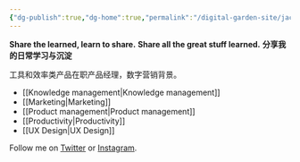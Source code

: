 ```yaml
---
{"dg-publish":true,"dg-home":true,"permalink":"/digital-garden-site/jackson-jean/","tags":"gardenEntry","dgPassFrontmatter":true}
---
```


**Share the learned, learn to share.**
**Share all the great stuff learned.**
**分享我的日常学习与沉淀**

工具和效率类产品在职产品经理，数字营销背景。

- [[Knowledge management\|Knowledge management]]
- [[Marketing\|Marketing]]
- [[Product management\|Product management]]
- [[Productivity\|Productivity]]
- [[UX Design\|UX Design]]


Follow me on [Twitter](twitter.com/jacksonjean) or [Instagram](instagram.com/jacksonjean).